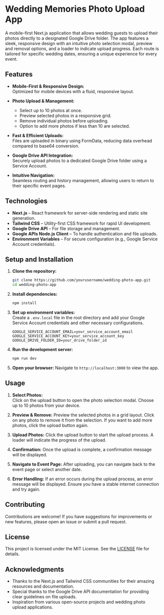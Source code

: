 # Wedding Memories Photo Upload App

A mobile-first Next.js application that allows wedding guests to upload their photos directly to a designated Google Drive folder. The app features a sleek, responsive design with an intuitive photo selection modal, preview and removal options, and a loader to indicate upload progress. Each route is tailored for specific wedding dates, ensuring a unique experience for every event.

## Features

- **Mobile-First & Responsive Design:**  
  Optimized for mobile devices with a fluid, responsive layout.

- **Photo Upload & Management:**  
  - Select up to 10 photos at once.
  - Preview selected photos in a responsive grid.
  - Remove individual photos before uploading.
  - Option to add more photos if less than 10 are selected.

- **Fast & Efficient Uploads:**  
  Files are uploaded in binary using FormData, reducing data overhead compared to base64 conversion.

- **Google Drive API Integration:**  
  Securely upload photos to a dedicated Google Drive folder using a Service Account.

- **Intuitive Navigation:**  
  Seamless routing and history management, allowing users to return to their specific event pages.

## Technologies

- **Next.js** – React framework for server-side rendering and static site generation.
- **Tailwind CSS** – Utility-first CSS framework for rapid UI development.
- **Google Drive API** – For file storage and management.
- **Google APIs Node.js Client** – To handle authentication and file uploads.
- **Environment Variables** – For secure configuration (e.g., Google Service Account credentials).

## Setup and Installation

1. **Clone the repository:**

   ```bash
   git clone https://github.com/yourusername/wedding-photo-app.git
   cd wedding-photo-app


2. **Install dependencies:**

   ```bash
   npm install
   ```
3. **Set up environment variables:**    
   Create a `.env.local` file in the root directory and add your Google Service Account credentials and other necessary configurations.

   ```plaintext
   GOOGLE_SERVICE_ACCOUNT_EMAIL=your_service_account_email
   GOOGLE_SERVICE_ACCOUNT_KEY=your_service_account_key
   GOOGLE_DRIVE_FOLDER_ID=your_drive_folder_id
   ```
4. **Run the development server:**

   ```bash
   npm run dev
   ```
5. **Open your browser:**
   Navigate to `http://localhost:3000` to view the app.


## Usage
1. **Select Photos:**  
   Click on the upload button to open the photo selection modal. Choose up to 10 photos from your device.

2. **Preview & Remove:**
   Preview the selected photos in a grid layout. Click on any photo to remove it from the selection.
   If you want to add more photos, click the upload button again.

3. **Upload Photos:**
   Click the upload button to start the upload process. A loader will indicate the progress of the upload.

4. **Confirmation:**
   Once the upload is complete, a confirmation message will be displayed.

5. **Navigate to Event Page:**
   After uploading, you can navigate back to the event page or select another date.
   
7. **Error Handling:**
    If an error occurs during the upload process, an error message will be displayed. Ensure you have a stable internet connection and try again.

## Contributing
Contributions are welcome! If you have suggestions for improvements or new features, please open an issue or submit a pull request.
## License  
This project is licensed under the MIT License. See the [LICENSE](LICENSE) file for details.
## Acknowledgments
- Thanks to the Next.js and Tailwind CSS communities for their amazing resources and documentation.
- Special thanks to the Google Drive API documentation for providing clear guidelines on file uploads.
- Inspiration from various open-source projects and wedding photo upload applications.

    